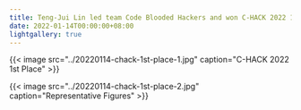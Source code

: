 ```yaml
---
title: Teng-Jui Lin led team Code Blooded Hackers and won C-HACK 2022 1st place.
date: 2022-01-14T00:00:00+08:00
lightgallery: true
---
```


{{< image src="../20220114-chack-1st-place-1.jpg" caption="C-HACK 2022 1st Place" >}}

{{< image src="../20220114-chack-1st-place-2.jpg" caption="Representative Figures" >}}
